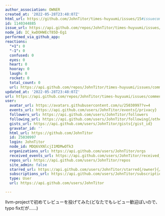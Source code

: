 ```yaml
---
author_association: OWNER
created_at: '2022-05-28T23:48:07Z'
html_url: https://github.com/JohnTitor/times-huyuumi/issues/15#issuecomment-1140344885
id: 1140344885
issue_url: https://api.github.com/repos/JohnTitor/times-huyuumi/issues/15
node_id: IC_kwDOHWEcT85D-Eg1
performed_via_github_app: 
reactions:
  "+1": 0
  "-1": 0
  confused: 0
  eyes: 0
  heart: 0
  hooray: 0
  laugh: 0
  rocket: 0
  total_count: 0
  url: https://api.github.com/repos/JohnTitor/times-huyuumi/issues/comments/1140344885/reactions
updated_at: '2022-05-28T23:48:07Z'
url: https://api.github.com/repos/JohnTitor/times-huyuumi/issues/comments/1140344885
user:
  avatar_url: https://avatars.githubusercontent.com/u/25030997?v=4
  events_url: https://api.github.com/users/JohnTitor/events{/privacy}
  followers_url: https://api.github.com/users/JohnTitor/followers
  following_url: https://api.github.com/users/JohnTitor/following{/other_user}
  gists_url: https://api.github.com/users/JohnTitor/gists{/gist_id}
  gravatar_id: ''
  html_url: https://github.com/JohnTitor
  id: 25030997
  login: JohnTitor
  node_id: MDQ6VXNlcjI1MDMwOTk3
  organizations_url: https://api.github.com/users/JohnTitor/orgs
  received_events_url: https://api.github.com/users/JohnTitor/received_events
  repos_url: https://api.github.com/users/JohnTitor/repos
  site_admin: false
  starred_url: https://api.github.com/users/JohnTitor/starred{/owner}{/repo}
  subscriptions_url: https://api.github.com/users/JohnTitor/subscriptions
  type: User
  url: https://api.github.com/users/JohnTitor

---
```

llvm-projectで初めてレビューを投げてみた(どなたでもレビュー歓迎ぽいので、typo fixだが……)